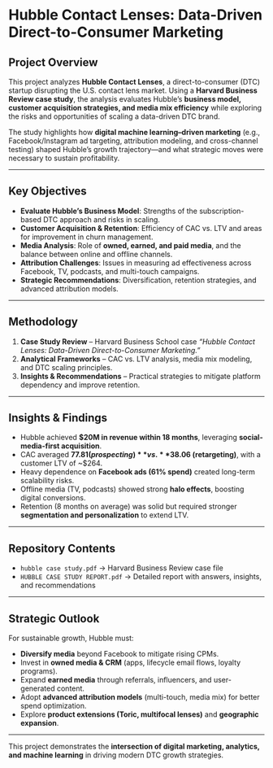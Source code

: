 #  Hubble Contact Lenses: Data-Driven Direct-to-Consumer Marketing  

##  Project Overview  
This project analyzes **Hubble Contact Lenses**, a direct-to-consumer (DTC) startup disrupting the U.S. contact lens market. Using a **Harvard Business Review case study**, the analysis evaluates Hubble’s **business model, customer acquisition strategies, and media mix efficiency** while exploring the risks and opportunities of scaling a data-driven DTC brand.  

The study highlights how **digital machine learning–driven marketing** (e.g., Facebook/Instagram ad targeting, attribution modeling, and cross-channel testing) shaped Hubble’s growth trajectory—and what strategic moves were necessary to sustain profitability.  

---

##  Key Objectives  
- **Evaluate Hubble’s Business Model**: Strengths of the subscription-based DTC approach and risks in scaling.  
- **Customer Acquisition & Retention**: Efficiency of CAC vs. LTV and areas for improvement in churn management.  
- **Media Analysis**: Role of **owned, earned, and paid media**, and the balance between online and offline channels.  
- **Attribution Challenges**: Issues in measuring ad effectiveness across Facebook, TV, podcasts, and multi-touch campaigns.  
- **Strategic Recommendations**: Diversification, retention strategies, and advanced attribution models.  

---

##  Methodology  
1. **Case Study Review** – Harvard Business School case *“Hubble Contact Lenses: Data-Driven Direct-to-Consumer Marketing.”*  
2. **Analytical Frameworks** – CAC vs. LTV analysis, media mix modeling, and DTC scaling principles.  
3. **Insights & Recommendations** – Practical strategies to mitigate platform dependency and improve retention.  

---

##  Insights & Findings  
- Hubble achieved **$20M in revenue within 18 months**, leveraging **social-media-first acquisition**.  
- CAC averaged **$77.81 (prospecting)** vs. **$38.06 (retargeting)**, with a customer LTV of ~$264.  
- Heavy dependence on **Facebook ads (61% spend)** created long-term scalability risks.  
- Offline media (TV, podcasts) showed strong **halo effects**, boosting digital conversions.  
- Retention (8 months on average) was solid but required stronger **segmentation and personalization** to extend LTV.  

---

##  Repository Contents  
- `hubble case study.pdf` → Harvard Business Review case file  
- `HUBBLE CASE STUDY REPORT.pdf` → Detailed report with answers, insights, and recommendations  

---

##  Strategic Outlook  
For sustainable growth, Hubble must:  
- **Diversify media** beyond Facebook to mitigate rising CPMs.  
- Invest in **owned media & CRM** (apps, lifecycle email flows, loyalty programs).  
- Expand **earned media** through referrals, influencers, and user-generated content.  
- Adopt **advanced attribution models** (multi-touch, media mix) for better spend optimization.  
- Explore **product extensions (Toric, multifocal lenses)** and **geographic expansion**.  

---

 This project demonstrates the **intersection of digital marketing, analytics, and machine learning** in driving modern DTC growth strategies.  

